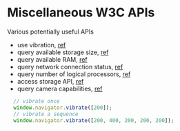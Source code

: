 # Miscellaneous W3C APIs
Various potentially useful APIs

- use vibration, [ref](https://developer.mozilla.org/en-US/docs/Web/API/Vibration_API)
- query available storage size, [ref](https://developer.mozilla.org/en-US/docs/Web/API/StorageManager/estimate)
- query available RAM, [ref](https://developer.mozilla.org/en-US/docs/Web/API/Performance/memory)
- query network connection status, [ref](https://developer.mozilla.org/en-US/docs/Web/API/Network_Information_API)
- query number of logical processors, [ref](https://developer.mozilla.org/en-US/docs/Web/API/NavigatorConcurrentHardware/hardwareConcurrency)
- access storage API, [ref](https://developer.mozilla.org/en-US/docs/Web/API/Storage_API)
- query camera capabilities, [ref](https://developer.mozilla.org/en-US/docs/Web/API/MediaDevices/getSupportedConstraints)

```js
  // vibrate once
  window.navigator.vibrate([200]);
  // vibrate a sequence
  window.navigator.vibrate([200, 400, 200, 200, 200]);
````
